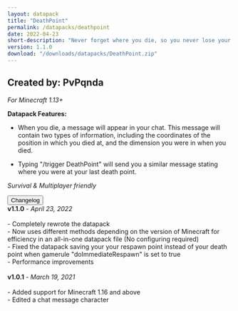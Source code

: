 ```yaml
---
layout: datapack
title: "DeathPoint"
permalink: /datapacks/deathpoint
date: 2022-04-23
short-description: "Never forget where you die, so you never lose your items again!"
version: 1.1.0
download: "/downloads/datapacks/DeathPoint.zip"
---
```

Created by: PvPqnda
-
*For Minecraft 1.13+*

**Datapack Features:**

- When you die, a message will appear in your chat. This message will contain two types of information, including the coordinates of the position in which you died at, and the dimension you were in when you died.

- Typing "/trigger DeathPoint" will send you a similar message stating where you were at your last death point.

*Survival & Multiplayer friendly*

<div id="accordion">
  <div class="card">
        <button class="card-header mb-0 btn btn-link text-decoration-none" data-toggle="collapse" data-target="#changelog" aria-expanded="false" aria-controls="changelog" id="changelogBtn">
           Changelog
        </button>
</div>

<div id="changelog" class="collapse" aria-labelledby="changelogBtn" data-parent="#accordion">
      <div class="card-body">
<b>v1.1.0</b> - <em>April 23, 2022</em><br>
<br>
- Completely rewrote the datapack<br>
- Now uses different methods depending on the version of Minecraft for efficiency in an all-in-one datapack file (No configuring required)<br>
- Fixed the datapack saving your your respawn point instead of your death point when gamerule "doImmediateRespawn" is set to true<br>
- Performance improvements<br>
<br>
<b>v1.0.1</b> - <em>March 19, 2021</em><br>
<br>
- Added support for Minecraft 1.16 and above<br>
- Edited a chat message character<br>
      </div>
    </div>
  </div>